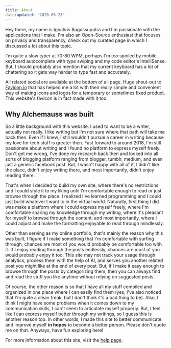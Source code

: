 ```yaml
---
title: About
date:updated: "2020-06-23"
---
```


Hey there, my name is Ignatius Bagussuputra and I'm passionate with the applications that I make. I'm also an Open-Source enthusiast that focuses on privacy and transparency, check out my curated page in which I discussed a lot about this topic.

I'm quite a slow typer at 70-80 WPM, perhaps I'm too spoiled by mobile keyboard autocomplete with type swiping and my code editor's IntelliSense. But, I should probably also mention that my current keyboard has a lot of chattering so it gets way harder to type fast and accurately.

All related social are available at the bottom of all page. Huge shout-out to [Favicon.io](https://favicon.io/) that has helped me a lot with their really simple and convenient way of making icons and logos for a temporary or sometimes fixed product. This website's favicon is in fact made with it too.

## Why Alchemauss was built

So a little background with this website. I used to want to be a writer, actually not really. I like writing but I'm not sure where that path will take me back then. Even if I knew, I still wouldn't pursue a career in writing because my love for tech stuff is greater then. Fast forward to around 2018, I'm still passionate about writing and I found no platform to express myself freely. Don't get me wrong, I've done my research back then and looked into all sorts of blogging platform ranging from blogger, tumblr, medium, and even just a generic facebook post. But, I wasn't happy with all of it, I didn't like the place, didn't enjoy writing there, and most importantly, didn't enjoy reading there.

That's when I decided to build my own site, where there's no restrictions and I could style it to my liking until I'm comfortable enough to read or just browse through the place. I realized I've learned programming and I could just build whatever I want to in the virtual world. Naturally, first thing I did was make a platform where I could express myself freely, where I'm comfortable sharing my knowledge through my writing, where it's pleasant for myself to browse through the content, and most importantly, where I could adjust and make the formatting enjoyable to read through mindlessly.

Other than serving as my online portfolio, that's mainly the reason why this was built, I figure if I make something that I'm comfortable with surfing through, chances are most of you would probably be comfortable too with it. If I enjoy reading through the posts endlessly, chances are most of you would probably enjoy it too. This site may not track your usage through analytics, process them with the help of AI, and serves you another related post you might like at the end of every post. But, if I make it easy enough to browse through the posts by categorizing them, then you can always find and read the stuff you like anytime without relying on suggested posts.

Of course, the other reason is so that I have all my stuff compiled and organized in one place where I can easily find them (yes, I've also noticed that I'm quite a clean freak, but I don't think it's a bad thing to be). Also, I think I might have some problems when it comes down to my communication skills, I can't seem to articulate myself properly. But, I feel like I can express myself better through my writings, so I guess this is another reason too. In other words, I made this site to better communicate and improve myself **in hopes** to become a better person. Please don't quote me on that. Anyways, have fun exploring here!

For more information about this site, visit the [help page](/help).
